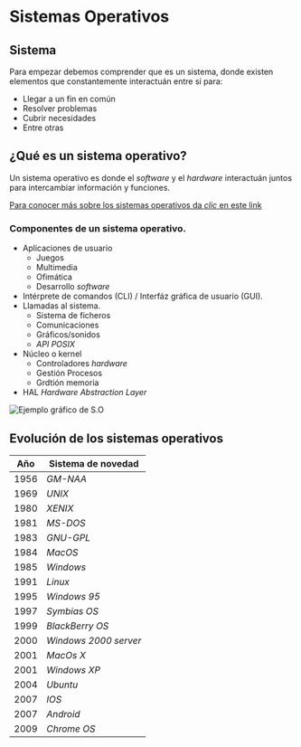 # Sistemas Operativos

## Sistema 
Para empezar debemos comprender que es un sistema, donde existen elementos que constantemente interactuán entre sí para:
- Llegar a un fin en común
- Resolver problemas
- Cubrir necesidades
- Entre otras

## ¿Qué es un sistema operativo?

Un sistema operativo es donde el *software* y el *hardware* interactuán juntos para intercambiar información y funciones.

[Para conocer más sobre los sistemas operativos da *clic* en este link](https://www.youtube.com/watch?v=fsuroRYmagw)

### Componentes de un sistema operativo.

- Aplicaciones de usuario
    - Juegos 
    - Multimedia
    - Ofimática
    - Desarrollo *software*
- Intérprete de comandos (CLI) / Interfáz gráfica de usuario (GUI).
- Llamadas al sistema.
    - Sistema de ficheros
    - Comunicaciones
    - Gráficos/sonidos
    - *API POSIX*
- Núcleo o kernel
    - Controladores *hardware* 
    - Gestión Procesos
    - Grdtión memoria
- HAL *Hardware Abstraction Layer*

![Ejemplo gráfico de S.O](https://upload.wikimedia.org/wikipedia/commons/7/77/Compzbcj.jpg)






## Evolución de los sistemas operativos

| Año       | Sistema de novedad | 
| --------- | --------- | 
| 1956      |*GM-NAA*  | 
| 1969      | *UNIX*   | 
| 1980      | *XENIX*  | 
| 1981      | *MS-DOS*        | 
| 1983      | *GNU-GPL*        | 
| 1984      | *MacOS*        | 
| 1985      | *Windows*        | 
| 1991      |  *Linux*        | 
| 1995      |  *Windows 95*        | 
| 1997      | *Symbias OS*         | 
| 1999      | *BlackBerry OS*       | 
| 2000      |  *Windows 2000 server*        | 
| 2001      |  *MacOs X*        | 
| 2001      |  *Windows XP*        | 
| 2004      |   *Ubuntu*       | 
| 2007      |   *IOS*       | 
| 2007      |    *Android*      | 
| 2009      |    *Chrome OS*      | 
